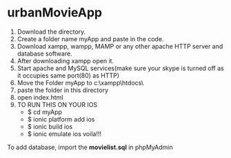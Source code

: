 # urbanMovieApp 
<ol>
  <li>Download the directory.</li>
  <li>Create a folder name myApp and paste in the code.</li>
  <li>Download xampp, wampp, MAMP or any other apache HTTP server and database software.</li>
  <li>After downloading xampp open it. </li>
  <li>Start apache and MySQL services(make sure your skype is turned off as it occupies same port(80) as HTTP)</li>
  <li>Move the Folder myApp to c:\xampp\htdocs\ </li>
  <li>paste the folder in this directory</li>
  <li>open index.html </li>
  <li>TO RUN THIS ON YOUR IOS 
      <ul>
        <li>$ cd myApp </li>
        <li>$ ionic platform add ios</li>
        <li>$ ionic build ios</li>
        <li>$ ionic emulate ios voila!!!</li>
      </ul>
  </li>
</ol>

 To add database, import the <strong>movielist.sql</strong> in phpMyAdmin
